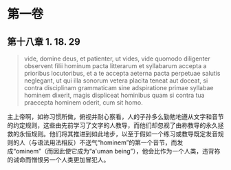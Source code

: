 # 第一卷
## 第十八章 1. 18. 29

> vide, domine deus, et patienter, ut vides, vide quomodo diligenter observent filii hominum pacta litterarum et syllabarum accepta a prioribus locutoribus, et a te accepta aeterna pacta perpetuae salutis neglegant, ut qui illa sonorum vetera placita teneat aut doceat, si contra disciplinam grammaticam sine adspiratione primae syllabae hominem dixerit, magis displiceat hominibus quam si contra tua praecepta hominem oderit, cum sit homo.

主上帝啊，如祢习惯所做，俯视并耐心察看，人的子孙多么勤勉地遵从文字和音节的约定规则，这些由先前学习了文字的人教导，而他们却忽视了由祢教导的永久拯救的永恒规则。他们将其推进到如此地步，以至于假如一个练习或教导既定发音规则的人（与语法用法相反）不送气“hominem”的第一个音节，而发成“ominem”（而因此使它成为“a'uman being”），他会比作为一个人类，违背祢的诫命而憎恨另一个人类更加冒犯人。